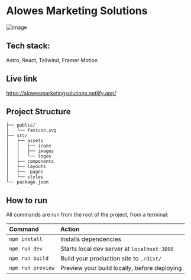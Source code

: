 # Alowes Marketing Solutions

![image](https://github.com/Softdone/alowes.github.io/assets/44554474/a45cc8ba-6858-4b01-9461-985a33a36d2c)


## Tech stack:

Astro, React, Tailwind, Framer Motion

## Live link
https://alowesmarketingsolutions.netlify.app/

##  Project Structure

```
├── public/
│   └── favicon.svg
├── src/
│   ├── assets
│   │   ├── icons
│   │   ├── images
│   │   └── logos
│   ├── components
│   ├── layouts
│   ├──  pages
│   └── styles
└── package.json
```

##  How to run

All commands are run from the root of the project, from a terminal:

| Command                | Action                                             |
| :--------------------- | :------------------------------------------------- |
| `npm install`          | Installs dependencies                              |
| `npm run dev`          | Starts local dev server at `localhost:3000`        |
| `npm run build`        | Build your production site to `./dist/`            |
| `npm run preview`      | Preview your build locally, before deploying       |

